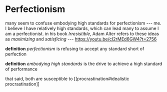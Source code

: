 # Perfectionism

many seem to confuse embodying high standards for perfectionism --- me. I believe I have relatively high standards, which can lead many to assume I am a perfectionist. in his book _Irresistible_, Adam Alter refers to these ideas as _maximizing_ and _satisficing_ --- <https://youtu.be/cI2rMEd6GW4?t=2756>

**definition** _perfectionism_ is refusing to accept any standard short of perfection

**definition** _embodying high standards_ is the drive to achieve a high standard of performance

that said, both are susceptible to [[procrastination#idealistic procrastination]]
